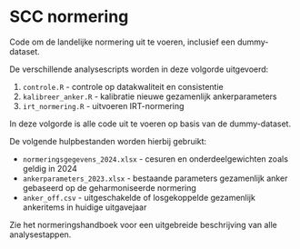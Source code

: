 # SCC normering

Code om de landelijke normering uit te voeren, inclusief een dummy-dataset.

De verschillende analysescripts worden in deze volgorde uitgevoerd:
1. `controle.R` - controle op datakwaliteit en consistentie
2. `kalibreer_anker.R` - kalibratie nieuwe gezamenlijk ankerparameters
3. `irt_normering.R` - uitvoeren IRT-normering

In deze volgorde is alle code uit te voeren op basis van de dummy-dataset.

De volgende hulpbestanden worden hierbij gebruikt:
- `normeringsgegevens_2024.xlsx` - cesuren en onderdeelgewichten zoals geldig in 2024
- `ankerparameters_2023.xlsx` - bestaande parameters gezamenlijk anker gebaseerd op de geharmoniseerde normering
- `anker_off.csv` - uitgeschakelde of losgekoppelde gezamenlijk ankeritems in huidige uitgavejaar

Zie het normeringshandboek voor een uitgebreide beschrijving van alle analysestappen.
